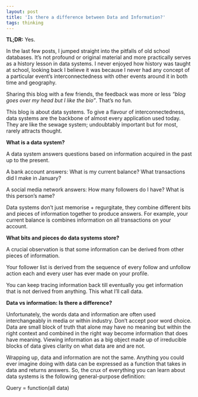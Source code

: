 ```yaml
---
layout: post
title: 'Is there a difference between Data and Information?'
tags: thinking
---
```


**TL;DR:** Yes.

In the last few posts, I jumped straight into the pitfalls of old school databases. It’s not profound or original material and more practically serves as a history lesson in data systems. I never enjoyed how history was taught at school, looking back I believe it was because I never had any concept of a particular event’s interconnectedness with other events around it in both time and geography. 

Sharing this blog with a few friends, the feedback was more or less _“blog goes over my head but I like the bio”_. That’s no fun. 

This blog is about data systems. To give a flavour of interconnectedness, data systems are the backbone of almost every application used today. They are like the sewage system; undoubtably important but for most, rarely attracts thought. 

**What is a data system?**

A data system answers questions based on information acquired in the past up to the present.

A bank account answers: What is my current balance? What transactions did I make in January?

A social media network answers: How many followers do I have? What is this person’s name?

Data systems don’t just memorise + regurgitate, they combine different bits and pieces of information together to produce answers. For example, your current balance is combines information on all transactions on your account. 

**What bits and pieces do data systems store?** 

A crucial observation is that some information can be derived from other pieces of information. 

Your follower list is derived from the sequence of every follow and unfollow action each and every user has ever made on your profile. 

You can keep tracing information back till eventually you get information that is not derived from anything. This what I’ll call data.

**Data vs information: Is there a difference?**

Unfortunately, the words data and information are often used interchangeably in media or within industry. Don’t accept poor word choice. Data are small block of truth that alone may have no meaning but within the right context and combined in the right way become information that does have meaning. Viewing information as a big object made up of irreducible blocks of data gives clarity on what data are and are not.

Wrapping up, data and information are not the same. Anything you could ever imagine doing with data can be expressed as a function that takes in data and returns answers. So, the crux of everything you can learn about data systems is the following general-purpose definition:

Query = function(all data)
